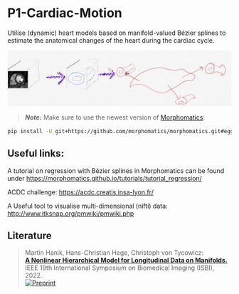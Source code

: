 # P1-Cardiac-Motion
Utilise (dynamic) heart models based on manifold-valued Bézier splines to estimate the anatomical changes of the heart during the cardiac cycle.

![Screenshot](docs/images/pipeline.png)

> **_Note:_** Make sure to use the newest version of [Morphomatics](https://morphomatics.github.io):
```bash
pip install -U git+https://github.com/morphomatics/morphomatics.git#egg=morphomatics
```

## Useful links:

A tutorial on regression with Bézier splines in Morphomatics can be found under https://morphomatics.github.io/tutorials/tutorial_regression/

ACDC challenge: https://acdc.creatis.insa-lyon.fr/

A Useful tool to visualise multi-dimensional (nifti) data: http://www.itksnap.org/pmwiki/pmwiki.php

## Literature

> Martin Hanik, Hans-Christian Hege, Christoph von Tycowicz:  
> **[A Nonlinear Hierarchical Model for Longitudinal Data on Manifolds.](http://arxiv.org/pdf/2202.01180)**  
> IEEE 19th International Symposium on Biomedical Imaging (ISBI), 2022.</br>
> [![Preprint](https://img.shields.io/badge/arXiv-2202.01180-red)](http://arxiv.org/abs/2202.01180)
